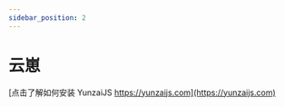 ```yaml
---
sidebar_position: 2
---
```


# 云崽

[点击了解如何安装 YunzaiJS https://yunzaijs.com](https://yunzaijs.com)

```sh

```
